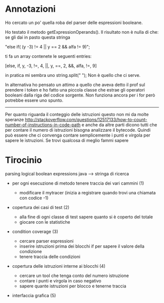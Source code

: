 Annotazioni
=========
Ho cercato un po' quella roba del parser delle espressioni booleane. 


Ho testato il metodo getExpressionOperands().
Il risultato non è nulla di che:
se gli dai in pasto questa stringa

"else if( (y -3) != 4 || y == 2 && alfa != 9)";

ti fa un array contenete le seguenti entries:

[else, if, y, -3, !=, 4, ||, y, ==, 2, &&, alfa, !=, 9]

in pratica mi sembra uno string.split(" ");
Non è quello che ci serve.



In alternativa ho pensato un attimo a quello che aveva detto il prof sul prendere i token e ho fatto una piccola classe che estrae gli operatori booleani dalla riga del codice sorgente.
Non funziona ancora per i for però potrebbe essere uno spunto. 

------------------

Per quanto riguarda il conteggio delle istruzioni questo non mi da molte speranze
http://stackoverflow.com/questions/12517133/how-to-count-number-of-instructions-in-code-path
e anche da altre parti dicono tutti che per contare il numero di istruzioni bisogna analizzare il bytecode.
Quindi può essere che ci convenga contare semplicemente i punti e virgola per sapere le istruzioni. Se trovi qualcosa di meglio fammi sapere


Tirocinio
=========

parsing logical boolean expressions java --> stringa di ricerca


- per ogni esecuzione di metodo tenere traccia dei vari cammini (1)
	- modificare il mytracer (inizia a registrare quando trovi una chiamata con codice -1)

- copertura dei casi di test (2)
	- alla fine di ogni classe di test sapere quanto si è coperto del totale
	- giocare con le statistiche

- condition coverage (3)
	- cercare parser espressioni
	- inserire istruzioni prima dei blocchi if per sapere il valore della condizione
	- tenere traccia delle condizioni

- copertura delle istruzioni interne ai blocchi (4)
	- cercare un tool che tenga conto del numero istruzione
	- contare i punti e virgola in caso negativo
	- sapere quante istruzioni per blocco e tenerne traccia

- interfaccia grafica (5)



